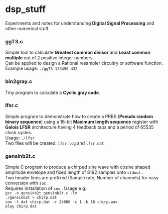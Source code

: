# dsp_stuff

Experiments and notes for understanding **Digital Signal Processing** and other numerical stuff.

### ggT3.c
Simple tool to calculate **Greatest common divisor** and **Least common multiple** out of 2 positive integer numbers.<br/>
Can be applied to design a Rational resampler circuitry or software function.<br/>
Example usage:  `./ggT3 123456 432`

### bin2gray.c
Tiny program to calculate a **Cyclic gray code**.<br/>

### lfsr.c
Simple program to demonstrate how to create a PRBS (**Pseudo random binary sequence**) using a 16-bit **Maximum length sequence** register with **Galois LFSR** architecture having 4 feedback taps and a period of 65535 clock cycles.<br/>
Usage:  `./lfsr` <br/>
Two files will be created: `lfsr.log` and `lfsr.dat` <br/>

### gensinb2t.c
Simple C program to produce a chirped sine wave with cosine shaped amplitude envelope and fixed length of 8192 samples onto `stdout` .<br/>
Two header lines are prefixed (Sample rate, Number of channels) for easy conversion with `sox` .<br/>
Requires installation of `sox` . Usage e.g.:<br/>
`gcc -o gensinb2t gensinb2t.c -lm` <br/>
`./gensinb2t > chirp.dat` <br/>
`sox -t dat chirp.dat -r 24000 -c 1 -b 16 chirp.wav` <br/>
`play chirp.dat` <br/>
